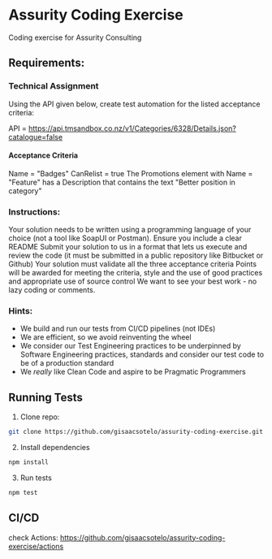 # Assurity Coding Exercise

Coding exercise for Assurity Consulting 

## Requirements:

### Technical Assignment

 Using the API given below, create test automation for the listed acceptance criteria:

API = https://api.tmsandbox.co.nz/v1/Categories/6328/Details.json?catalogue=false

#### Acceptance Criteria

Name = "Badges"
CanRelist = true
The Promotions element with Name = "Feature" has a Description that contains the text "Better position in category"


### Instructions:

Your solution needs to be written using a programming language of your choice (not a tool like SoapUI or Postman). Ensure you include a clear README
Submit your solution to us in a format that lets us execute and review the code (it must be submitted in a public repository like Bitbucket or Github)
Your solution must validate all the three acceptance criteria
Points will be awarded for meeting the criteria, style and the use of good practices and appropriate use of source control
We want to see your best work - no lazy coding or comments.

### Hints:

- We build and run our tests from CI/CD pipelines (not IDEs)
- We are efficient, so we avoid reinventing the wheel
- We consider our Test Engineering practices to be underpinned by Software Engineering practices, standards and consider our test code to be of a production standard
- We *really* like Clean Code and aspire to be Pragmatic Programmers

## Running Tests

1) Clone repo: 

  ```bash
  git clone https://github.com/gisaacsotelo/assurity-coding-exercise.git
  ```

2) Install dependencies
  ```bash
  npm install
  ```
3) Run tests
  ```bash
  npm test
  ```

## CI/CD

check Actions: https://github.com/gisaacsotelo/assurity-coding-exercise/actions